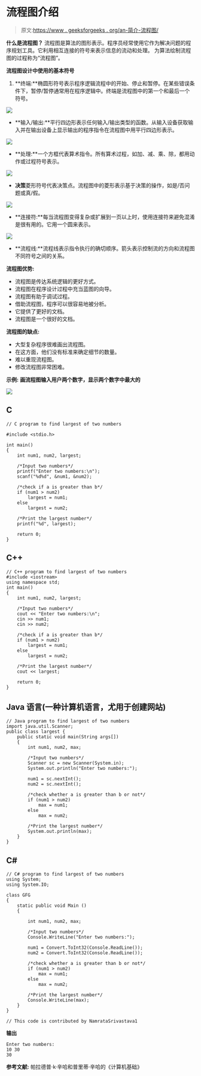 # 流程图介绍

> 原文:[https://www . geeksforgeeks . org/an-简介-流程图/](https://www.geeksforgeeks.org/an-introduction-to-flowcharts/)

**什么是流程图？**
流程图是算法的图形表示。程序员经常使用它作为解决问题的程序规划工具。它利用相互连接的符号来表示信息的流动和处理。
为算法绘制流程图的过程称为“流程图”。

**流程图设计中使用的基本符号**

1.  **终端:**椭圆形符号表示程序逻辑流程中的开始、停止和暂停。在某些错误条件下，暂停/暂停通常用在程序逻辑中。终端是流程图中的第一个和最后一个符号。

![](img/46779ccd251167360c966460c7d29eac.png)

*   **输入/输出:**平行四边形表示任何输入/输出类型的函数。从输入设备获取输入并在输出设备上显示输出的程序指令在流程图中用平行四边形表示。

![](img/9e4df8a55748ac6d5fe20265032d9563.png)

*   **处理:**一个方框代表算术指令。所有算术过程，如加、减、乘、除，都用动作或过程符号表示。

![](img/f888fa2502dbca33432299bc8b9add0b.png)

*   **决策**菱形符号代表决策点。流程图中的菱形表示基于决策的操作，如是/否问题或真/假。

![](img/143fe54e4d0f17ee21a1a86cd8062a84.png)

*   **连接符:**每当流程图变得复杂或扩展到一页以上时，使用连接符来避免混淆是很有用的。它用一个圆来表示。

![](img/4cee854f662df20ac9f570aad46b3a35.png)

*   **流程线:**流程线表示指令执行的确切顺序。箭头表示控制流的方向和流程图不同符号之间的关系。

**流程图优势:**

*   流程图是传达系统逻辑的更好方式。
*   流程图在程序设计过程中充当蓝图的向导。
*   流程图有助于调试过程。
*   借助流程图，程序可以很容易地被分析。
*   它提供了更好的文档。
*   流程图是一个很好的文档。

**流程图的缺点:**

*   大型复杂程序很难画出流程图。
*   在这方面，他们没有标准来确定细节的数量。
*   难以重现流程图。
*   修改流程图非常困难。

**示例:** **画流程图输入用户两个数字，显示两个数字中最大的**

![](img/a9107be017e1bd27889edf77fa6ceea0.png)

## C

```
// C program to find largest of two numbers

#include <stdio.h>

int main()
{
    int num1, num2, largest;

    /*Input two numbers*/
    printf("Enter two numbers:\n");
    scanf("%d%d", &num1, &num2);

    /*check if a is greater than b*/
    if (num1 > num2)
        largest = num1;
    else
        largest = num2;

    /*Print the largest number*/
    printf("%d", largest);

    return 0;
}
```

## C++

```
// C++ program to find largest of two numbers
#include <iostream>
using namespace std;
int main()
{
    int num1, num2, largest;

    /*Input two numbers*/
    cout << "Enter two numbers:\n";
    cin >> num1;
    cin >> num2;

    /*check if a is greater than b*/
    if (num1 > num2)
        largest = num1;
    else
        largest = num2;

    /*Print the largest number*/
    cout << largest;

    return 0;
}
```

## Java 语言(一种计算机语言，尤用于创建网站)

```
// Java program to find largest of two numbers
import java.util.Scanner;
public class largest {
    public static void main(String args[])
    {
        int num1, num2, max;

        /*Input two numbers*/
        Scanner sc = new Scanner(System.in);
        System.out.println("Enter two numbers:");

        num1 = sc.nextInt();
        num2 = sc.nextInt();

        /*check whether a is greater than b or not*/
        if (num1 > num2)
            max = num1;
        else
            max = num2;

        /*Print the largest number*/
        System.out.println(max);
    }
}
```

## C#

```
// C# program to find largest of two numbers
using System;
using System.IO;

class GFG
{
    static public void Main ()
    {

        int num1, num2, max;

        /*Input two numbers*/
        Console.WriteLine("Enter two numbers:");

        num1 = Convert.ToInt32(Console.ReadLine());
        num2 = Convert.ToInt32(Console.ReadLine());

        /*check whether a is greater than b or not*/
        if (num1 > num2)
            max = num1;
        else
            max = num2;

        /*Print the largest number*/
        Console.WriteLine(max);
    }
}

// This code is contributed by NamrataSrivastava1
```

**输出**

```
Enter two numbers:
10 30
30
```

**参考文献:**
帕拉德普·k·辛哈和普里蒂·辛哈的《计算机基础》